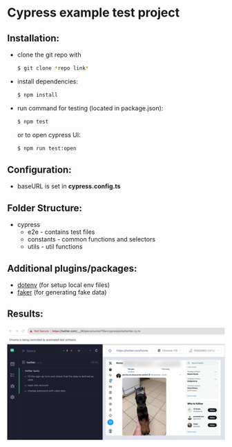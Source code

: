 # Cypress example test project

## Installation:

- clone the git repo with

  ```bash
  $ git clone *repo link*
  ```

- install dependencies:
  ```bash
  $ npm install
  ```
- run command for testing (located in package.json):
  ```bash
  $ npm test
  ```

  or to open cypress UI:

  ```bash
  $ npm run test:open
  ```

## Configuration:

- baseURL is set in **cypress.config.ts**

## Folder Structure:

- cypress
  - e2e - contains test files
  - constants - common functions and selectors
  - utils - util functions

## Additional plugins/packages:

- [dotenv](https://www.npmjs.com/package/dotenv) (for setup local env files)
- [faker](https://www.npmjs.com/package/@faker-js/faker) (for generating fake data)

## Results:

![cypress_results](./cypress/results_cypress.jpeg)
